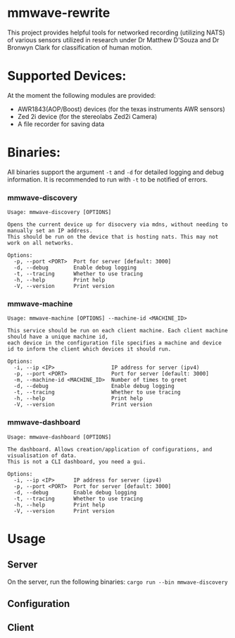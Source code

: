 # mmwave-rewrite

This project provides helpful tools for networked recording (utilizing NATS) of various sensors utilized in research under Dr Matthew D'Souza and Dr Bronwyn Clark for classification of human motion.

# Supported Devices:
At the moment the following modules are provided:
- AWR1843(AOP/Boost) devices (for the texas instruments AWR sensors)
- Zed 2i device (for the stereolabs Zed2i Camera)
- A file recorder for saving data

# Binaries:
All binaries support the argument `-t` and `-d` for detailed logging and debug information. It is recommended to run with `-t` to be notified of errors.

### mmwave-discovery
```
Usage: mmwave-discovery [OPTIONS]

Opens the current device up for disocvery via mdns, without needing to manually set an IP address.
This should be run on the device that is hosting nats. This may not work on all networks.

Options:
  -p, --port <PORT>  Port for server [default: 3000]
  -d, --debug        Enable debug logging
  -t, --tracing      Whether to use tracing
  -h, --help         Print help
  -V, --version      Print version
```

### mmwave-machine
```
Usage: mmwave-machine [OPTIONS] --machine-id <MACHINE_ID>

This service should be run on each client machine. Each client machine should have a unique machine id,
each device in the configuration file specifies a machine and device id to inform the client which devices it should run.

Options:
  -i, --ip <IP>                  IP address for server (ipv4)
  -p, --port <PORT>              Port for server [default: 3000]
  -m, --machine-id <MACHINE_ID>  Number of times to greet
  -d, --debug                    Enable debug logging
  -t, --tracing                  Whether to use tracing
  -h, --help                     Print help
  -V, --version                  Print version
```

### mmwave-dashboard
```
Usage: mmwave-dashboard [OPTIONS]

The dashboard. Allows creation/application of configurations, and visualisation of data.
This is not a CLI dashboard, you need a gui.

Options:
  -i, --ip <IP>      IP address for server (ipv4)
  -p, --port <PORT>  Port for server [default: 3000]
  -d, --debug        Enable debug logging
  -t, --tracing      Whether to use tracing
  -h, --help         Print help
  -V, --version      Print version
```

# Usage
## Server
On the server, run the following binaries:
``cargo run --bin mmwave-discovery``

## Configuration

## Client
